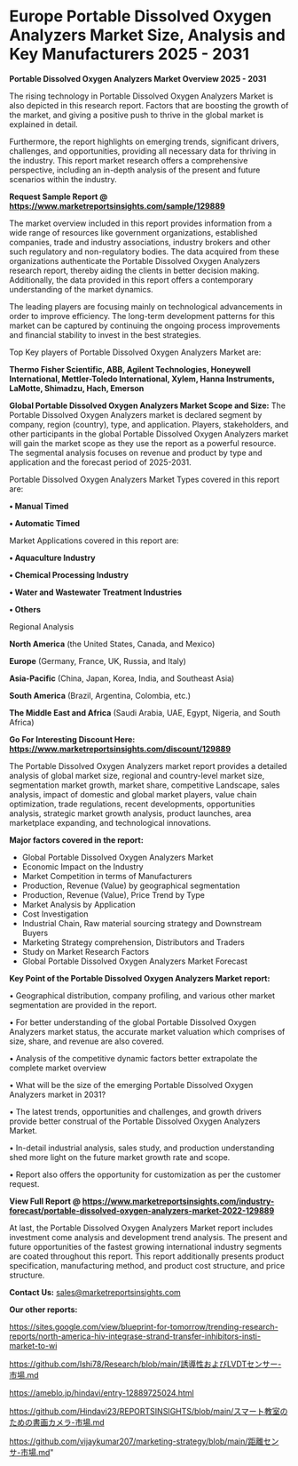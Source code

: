 # Europe Portable Dissolved Oxygen Analyzers Market Size, Analysis and Key Manufacturers 2025 - 2031

<Strong> Portable Dissolved Oxygen Analyzers Market Overview 2025 - 2031</strong>

The rising technology in Portable Dissolved Oxygen Analyzers Market is also depicted in this research report. Factors that are boosting the growth of the market, and giving a positive push to thrive in the global market is explained in detail.

Furthermore, the report highlights on emerging trends, significant drivers, challenges, and opportunities, providing all necessary data for thriving in the industry. This report market research offers a comprehensive perspective, including an in-depth analysis of the present and future scenarios within the industry.

<strong>Request Sample Report @ <a href=https://www.marketreportsinsights.com/sample/129889>https://www.marketreportsinsights.com/sample/129889</a></strong>

The market overview included in this report provides information from a wide range of resources like government organizations, established companies, trade and industry associations, industry brokers and other such regulatory and non-regulatory bodies. The data acquired from these organizations authenticate the Portable Dissolved Oxygen Analyzers research report, thereby aiding the clients in better decision making. Additionally, the data provided in this report offers a contemporary understanding of the market dynamics.

The leading players are focusing mainly on technological advancements in order to improve efficiency. The long-term development patterns for this market can be captured by continuing the ongoing process improvements and financial stability to invest in the best strategies.

Top Key players of Portable Dissolved Oxygen Analyzers Market are:

<strong>Thermo Fisher Scientific, ABB, Agilent Technologies, Honeywell International, Mettler-Toledo International, Xylem, Hanna Instruments, LaMotte, Shimadzu, Hach, Emerson</strong>

<strong><b>Global Portable Dissolved Oxygen Analyzers Market Scope and Size:</b></strong>
The Portable Dissolved Oxygen Analyzers market is declared segment by company, region (country), type, and application. Players, stakeholders, and other participants in the global Portable Dissolved Oxygen Analyzers market will gain the market scope as they use the report as a powerful resource. The segmental analysis focuses on revenue and product by type and application and the forecast period of 2025-2031.

Portable Dissolved Oxygen Analyzers Market Types covered in this report are:

<strong>• Manual Timed

• Automatic Timed</strong>

Market Applications covered in this report are:

<strong>• Aquaculture Industry

• Chemical Processing Industry

• Water and Wastewater Treatment Industries

• Others</strong> 

Regional Analysis

<strong>North America</strong> (the United States, Canada, and Mexico)

<strong>Europe</strong> (Germany, France, UK, Russia, and Italy)

<strong>Asia-Pacific</strong> (China, Japan, Korea, India, and Southeast Asia)

<strong>South America</strong> (Brazil, Argentina, Colombia, etc.)

<strong>The Middle East and Africa</strong> (Saudi Arabia, UAE, Egypt, Nigeria, and South Africa)

<strong>Go For Interesting Discount Here: <a href=https://www.marketreportsinsights.com/discount/129889>https://www.marketreportsinsights.com/discount/129889</a></strong>

The Portable Dissolved Oxygen Analyzers market report provides a detailed analysis of global market size, regional and country-level market size, segmentation market growth, market share, competitive Landscape, sales analysis, impact of domestic and global market players, value chain optimization, trade regulations, recent developments, opportunities analysis, strategic market growth analysis, product launches, area marketplace expanding, and technological innovations.

<strong><b>Major factors covered in the report:</b></strong>
<ul>
  <li>Global Portable Dissolved Oxygen Analyzers Market </li>
  <li>Economic Impact on the Industry</li>
  <li>Market Competition in terms of Manufacturers</li>
  <li>Production, Revenue (Value) by geographical segmentation</li>
  <li>Production, Revenue (Value), Price Trend by Type</li>
  <li>Market Analysis by Application</li>
  <li>Cost Investigation</li>
  <li>Industrial Chain, Raw material sourcing strategy and Downstream Buyers</li>
  <li>Marketing Strategy comprehension, Distributors and Traders</li>
  <li>Study on Market Research Factors</li>
  <li>Global Portable Dissolved Oxygen Analyzers Market Forecast</li>
</ul>

<strong><b>Key Point of the Portable Dissolved Oxygen Analyzers Market report:</b></strong>

• Geographical distribution, company profiling, and various other market segmentation are provided in the report.

• For better understanding of the global Portable Dissolved Oxygen Analyzers market status, the accurate market valuation which comprises of size, share, and revenue are also covered.

• Analysis of the competitive dynamic factors better extrapolate the complete market overview

• What will be the size of the emerging Portable Dissolved Oxygen Analyzers market in 2031?

• The latest trends, opportunities and challenges, and growth drivers provide better construal of the Portable Dissolved Oxygen Analyzers Market.

• In-detail industrial analysis, sales study, and production understanding shed more light on the future market growth rate and scope.

• Report also offers the opportunity for customization as per the customer request.

<strong><b>View Full Report @ <a href=https://www.marketreportsinsights.com/industry-forecast/portable-dissolved-oxygen-analyzers-market-2022-129889>https://www.marketreportsinsights.com/industry-forecast/portable-dissolved-oxygen-analyzers-market-2022-129889</a></b></strong>


At last, the Portable Dissolved Oxygen Analyzers Market report includes investment come analysis and development trend analysis. The present and future opportunities of the fastest growing international industry segments are coated throughout this report. This report additionally presents product specification, manufacturing method, and product cost structure, and price structure.

<strong>Contact Us:</strong>
sales@marketreportsinsights.com

<strong>Our other reports:</strong>

<a href=https://sites.google.com/view/blueprint-for-tomorrow/trending-research-reports/north-america-hiv-integrase-strand-transfer-inhibitors-insti-market-to-wi>https://sites.google.com/view/blueprint-for-tomorrow/trending-research-reports/north-america-hiv-integrase-strand-transfer-inhibitors-insti-market-to-wi</a>

<a href=https://github.com/Ishi78/Research/blob/main/誘導性およびLVDTセンサー-市場.md>https://github.com/Ishi78/Research/blob/main/誘導性およびLVDTセンサー-市場.md</a>

<a href=https://ameblo.jp/hindavi/entry-12889725024.html>https://ameblo.jp/hindavi/entry-12889725024.html</a>

<a href=https://github.com/Hindavi23/REPORTSINSIGHTS/blob/main/スマート教室のための書画カメラ-市場.md>https://github.com/Hindavi23/REPORTSINSIGHTS/blob/main/スマート教室のための書画カメラ-市場.md</a>

<a href=https://github.com/vijaykumar207/marketing-strategy/blob/main/距離センサ-市場.md>https://github.com/vijaykumar207/marketing-strategy/blob/main/距離センサ-市場.md</a>"
